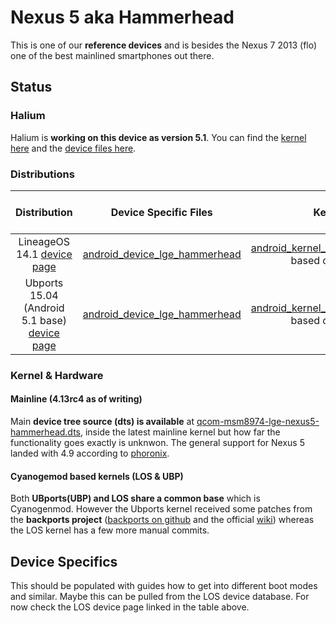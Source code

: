 # Nexus 5 aka Hammerhead

This is one of our **reference devices** and is besides the Nexus 7 2013 (flo) one of the best mainlined smartphones out there.

## Status

### Halium

Halium is **working on this device as version 5.1**. You can find the [kernel here](https://github.com/Halium/android_kernel_lge_hammerhead) and the [device files here](https://github.com/Halium/android_device_lge_hammerhead).

### Distributions

|               Distribution               |          Device Specific Files           |                  Kernel                  | What works | What doesn't work |
| :--------------------------------------: | :--------------------------------------: | :--------------------------------------: | :--------: | :---------------: |
| LineageOS 14.1 [device page](https://wiki.lineageos.org/devices/hammerhead) | [android_device_lge_hammerhead](https://github.com/LineageOS/android_device_lge_hammerhead) | [android_kernel_lge_hammerhead](https://github.com/LineageOS/android_kernel_lge_hammerhead) based on v3.4.0 |     ?      |         ?         |
| Ubports 15.04 (Android 5.1 base) [device page](https://devices.ubports.com/#/hammerhead) | [android_device_lge_hammerhead](https://github.com/ubports/android_device_lge_hammerhead) | [android_kernel_lge_hammerhead](https://github.com/ubports/android_kernel_lge_hammerhead) based on v3.4.0 |     ?      |         ?         |


### Kernel & Hardware
#### Mainline (4.13rc4 as of writing)
Main **device tree source (dts) is available** at [qcom-msm8974-lge-nexus5-hammerhead.dts](https://git.kernel.org/pub/scm/linux/kernel/git/torvalds/linux.git/tree/arch/arm/boot/dts/qcom-msm8974-lge-nexus5-hammerhead.dts?h=v4.13-rc4), inside the latest mainline kernel but how far the functionality goes exactly is unknwon. The general support for Nexus 5 landed with 4.9 according to [phoronix](http://www.phoronix.com/scan.php?page=news_item&px=Linux-4.9-ARM-Pull). 

#### Cyanogemod based kernels (LOS & UBP)
Both **UBports(UBP) and LOS share a common base** which is Cyanogenmod. However the Ubports kernel received some patches from the **backports project** ([backports on github](https://github.com/ubuntu-phonedations/backports) and the official [wiki](https://backports.wiki.kernel.org/index.php/Main_Page)) whereas the LOS kernel has a few more manual commits.

## Device Specifics

This should be populated with guides how to get into different boot modes and similar. Maybe this can be pulled from the LOS device database. For now check the LOS device page linked in the table above.
